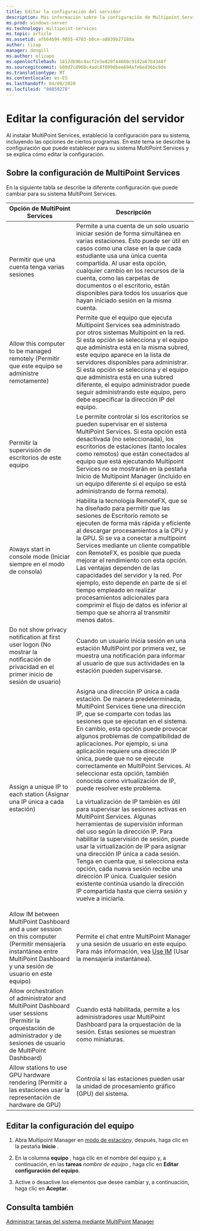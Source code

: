 ```yaml
---
title: Editar la configuración del servidor
description: Más información sobre la configuración de Multipoint Services
ms.prod: windows-server
ms.technology: multipoint-services
ms.topic: article
ms.assetid: afb64b94-9055-4703-b8ce-a8839b2718da
author: lizap
manager: dongill
ms.author: elizapo
ms.openlocfilehash: 1812db96c4acf2e3e820f44660c91d2a67b4348f
ms.sourcegitcommit: b00d7c8968c4adc8f699dbee694afe6ed36bc9de
ms.translationtype: MT
ms.contentlocale: es-ES
ms.lasthandoff: 04/08/2020
ms.locfileid: "80859278"
---
```

# <a name="edit-server-settings"></a>Editar la configuración del servidor
Al instalar MultiPoint Services, estableció la configuración para su sistema, incluyendo las opciones de ciertos programas. En este tema se describe la configuración que puede establecer para su sistema MultiPoint Services y se explica cómo editar la configuración.  
  
## <a name="about-multipoint-services-settings"></a>Sobre la configuración de MultiPoint Services  
En la siguiente tabla se describe la diferente configuración que puede cambiar para su sistema MultiPoint Services.  
  
|Opción de MultiPoint Services|Descripción|  
|-----------------------------------------------------------------------------------------|---------------|  
|Permitir que una cuenta tenga varias sesiones|Permite a una cuenta de un solo usuario iniciar sesión de forma simultánea en varias estaciones. Esto puede ser útil en casos como una clase en la que cada estudiante usa una única cuenta compartida. Al usar esta opción, cualquier cambio en los recursos de la cuenta, como las carpetas de documentos o el escritorio, están disponibles para todos los usuarios que hayan iniciado sesión en la misma cuenta.|  
|Allow this computer to be managed remotely (Permitir que este equipo se administre remotamente)|Permite que el equipo que ejecuta Multipoint Services sea administrado por otros sistemas Multipoint en la red. Si esta opción se selecciona y el equipo que administra está en la misma subred, este equipo aparece en la lista de servidores disponibles para administrar. Si esta opción se selecciona y el equipo que administra está en una subred diferente, el equipo administrador puede seguir administrando este equipo, pero debe especificar la dirección IP del equipo.|
|Permitir la supervisión de escritorios de este equipo|Le permite controlar si los escritorios se pueden supervisar en el sistema MultiPoint Services. Si esta opción está desactivada (no seleccionada), los escritorios de estaciones (tanto locales como remotos) que están conectados al equipo que está ejecutando Multipoint Services no se mostrarán en la pestaña Inicio de Multipoint Manager (incluido en un equipo diferente si el equipo se está administrando de forma remota).|  
|Always start in console mode (Iniciar siempre en el modo de consola)|Habilita la tecnología RemoteFX, que se ha diseñado para permitir que las sesiones de Escritorio remoto se ejecuten de forma más rápida y eficiente al descargar procesamientos a la CPU y la GPU. Si se va a conectar a multipoint Services mediante un cliente compatible con RemoteFX, es posible que pueda mejorar el rendimiento con esta opción. Las ventajas dependen de las capacidades del servidor y la red. Por ejemplo, esto depende en parte de si el tiempo empleado en realizar procesamientos adicionales para comprimir el flujo de datos es inferior al tiempo que se ahorra al transmitir menos datos.|  
|Do not show privacy notification at first user logon (No mostrar la notificación de privacidad en el primer inicio de sesión de usuario)|Cuando un usuario inicia sesión en una estación MultiPoint por primera vez, se muestra una notificación para informar al usuario de que sus actividades en la estación pueden supervisarse.|  
|Assign a unique IP to each station (Asignar una IP única a cada estación)|Asigna una dirección IP única a cada estación. De manera predeterminada, MultiPoint Services tiene una dirección IP, que se comparte con todas las sesiones que se ejecutan en el sistema. En cambio, esta opción puede provocar algunos problemas de compatibilidad de aplicaciones. Por ejemplo, si una aplicación requiere una dirección IP única, puede que no se ejecute correctamente en MultiPoint Services. Al seleccionar esta opción, también conocida como virtualización de IP, puede resolver este problema.<p>La virtualización de IP también es útil para supervisar las sesiones activas en MultiPoint Services. Algunas herramientas de supervisión informan del uso según la dirección IP. Para habilitar la supervisión de sesión, puede usar la virtualización de IP para asignar una dirección IP única a cada sesión. Tenga en cuenta que, si selecciona esta opción, cada nueva sesión recibe una dirección IP única. Cualquier sesión existente continúa usando la dirección IP compartida hasta que cierra sesión y vuelve a iniciarla.|  
|Allow IM between MultiPoint Dashboard and a user session on this computer (Permitir mensajería instantánea entre MultiPoint Dashboard y una sesión de usuario en este equipo)|Permite el chat entre MultiPoint Manager y una sesión de usuario en este equipo. Para más información, vea [Use IM](Use-IM.md) (Usar la mensajería instantánea).|  
|Allow orchestration of administrator and MultiPoint Dashboard user sessions (Permitir la orquestación de administrador y de sesiones de usuario de MultiPoint Dashboard)|Cuando está habilitada, permite a los administradores usar MultiPoint Dashboard para la orquestación de la sesión. Estas sesiones se muestran como miniaturas.|  
|Allow stations to use GPU hardware rendering (Permitir a las estaciones usar la representación de hardware de GPU)|Controla si las estaciones pueden usar la unidad de procesamiento gráfico (GPU) del sistema.|   
  
## <a name="editing-the-computer-settings"></a>Editar la configuración del equipo  
  
1.  Abra Multipoint Manager en [modo de estación](Switch-Between-Modes.md)y, después, haga clic en la pestaña **Inicio** .  
  
2.  En la columna **equipo** , haga clic en el nombre del equipo y, a continuación, en las **tareas** *nombre de equipo* , haga clic en **Editar configuración del equipo**.  
  
3.  Active o desactive los elementos que desee cambiar y, a continuación, haga clic en **Aceptar**.  
  
## <a name="see-also"></a>Consulta también  
[Administrar tareas del sistema mediante MultiPoint Manager](Manage-System-Tasks-Using-MultiPoint-Manager.md)  
  
